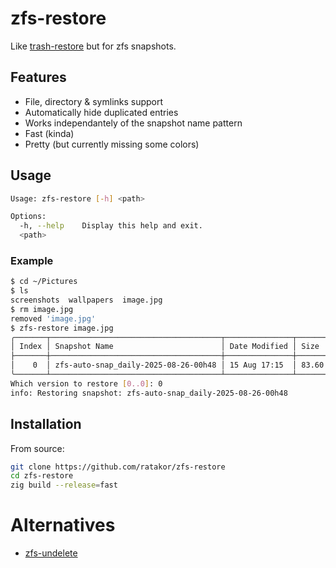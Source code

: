 # zfs-restore

Like [trash-restore](https://github.com/andreafrancia/trash-cli) but for zfs snapshots.

## Features
- File, directory & symlinks support
- Automatically hide duplicated entries
- Works independantely of the snapshot name pattern
- Fast (kinda)
- Pretty (but currently missing some colors)

## Usage

```sh
Usage: zfs-restore [-h] <path>

Options:
  -h, --help    Display this help and exit.
  <path>
```

### Example

```sh
$ cd ~/Pictures
$ ls
screenshots  wallpapers  image.jpg
$ rm image.jpg
removed 'image.jpg'
$ zfs-restore image.jpg
╭───────┬──────────────────────────────────────┬───────────────┬──────────┬──────╮
│ Index │ Snapshot Name                        │ Date Modified │ Size     │ Kind │
├───────┼──────────────────────────────────────┼───────────────┼──────────┼──────┤
│    0  │ zfs-auto-snap_daily-2025-08-26-00h48 │ 15 Aug 17:15  │ 83.60 kB │ file │
╰───────┴──────────────────────────────────────┴───────────────┴──────────┴──────╯
Which version to restore [0..0]: 0
info: Restoring snapshot: zfs-auto-snap_daily-2025-08-26-00h48
```

## Installation

From source:
```sh
git clone https://github.com/ratakor/zfs-restore
cd zfs-restore
zig build --release=fast
```

# Alternatives

- [zfs-undelete](https://github.com/arctic-penguin/zfs-undelete)
